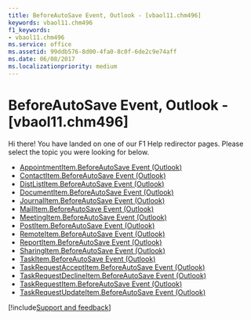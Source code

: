 ```yaml
---
title: BeforeAutoSave Event, Outlook - [vbaol11.chm496]
keywords: vbaol11.chm496
f1_keywords:
- vbaol11.chm496
ms.service: office
ms.assetid: 99ddb576-8d00-4fa0-8c0f-6de2c9e74aff
ms.date: 06/08/2017
ms.localizationpriority: medium
---
```



# BeforeAutoSave Event, Outlook - [vbaol11.chm496]

Hi there! You have landed on one of our F1 Help redirector pages. Please select the topic you were looking for below.

- [AppointmentItem.BeforeAutoSave Event (Outlook)](https://msdn.microsoft.com/library/c24e39d1-39e5-6422-78ff-9d4e391ea2ae%28Office.15%29.aspx)
- [ContactItem.BeforeAutoSave Event (Outlook)](https://msdn.microsoft.com/library/c9fe9c4d-3c00-455c-3e89-9ac584597117%28Office.15%29.aspx)
- [DistListItem.BeforeAutoSave Event (Outlook)](https://msdn.microsoft.com/library/bb005bda-6270-22a8-5ae0-43979e3f3e63%28Office.15%29.aspx)
- [DocumentItem.BeforeAutoSave Event (Outlook)](https://msdn.microsoft.com/library/3aaf57a3-bcc2-d0ba-6fd9-d801452dc4ca%28Office.15%29.aspx)
- [JournalItem.BeforeAutoSave Event (Outlook)](https://msdn.microsoft.com/library/b4924fd8-52cd-fa8d-11d8-2683ea2f5b52%28Office.15%29.aspx)
- [MailItem.BeforeAutoSave Event (Outlook)](https://msdn.microsoft.com/library/0c725b91-f72f-7ceb-b2a9-da4f0369cf41%28Office.15%29.aspx)
- [MeetingItem.BeforeAutoSave Event (Outlook)](https://msdn.microsoft.com/library/59de272e-a36a-e842-a962-03ebe2befa26%28Office.15%29.aspx)
- [PostItem.BeforeAutoSave Event (Outlook)](https://msdn.microsoft.com/library/61a44326-0215-869b-0824-2308fd8017cf%28Office.15%29.aspx)
- [RemoteItem.BeforeAutoSave Event (Outlook)](https://msdn.microsoft.com/library/f33e1442-0e65-cc78-34ac-496b65ba565e%28Office.15%29.aspx)
- [ReportItem.BeforeAutoSave Event (Outlook)](https://msdn.microsoft.com/library/c3a2882c-ff82-39a1-3d18-5bf4f608b09e%28Office.15%29.aspx)
- [SharingItem.BeforeAutoSave Event (Outlook)](https://msdn.microsoft.com/library/38515dda-2539-5f0b-4c04-831067c09327%28Office.15%29.aspx)
- [TaskItem.BeforeAutoSave Event (Outlook)](https://msdn.microsoft.com/library/390578bf-3c8f-31f1-d81f-e2abba3c1fb6%28Office.15%29.aspx)
- [TaskRequestAcceptItem.BeforeAutoSave Event (Outlook)](https://msdn.microsoft.com/library/03c76bb7-b267-7c5f-37aa-dd28576b6a65%28Office.15%29.aspx)
- [TaskRequestDeclineItem.BeforeAutoSave Event (Outlook)](https://msdn.microsoft.com/library/a1def448-d1cf-3eae-17c9-aeaafa8fd47b%28Office.15%29.aspx)
- [TaskRequestItem.BeforeAutoSave Event (Outlook)](https://msdn.microsoft.com/library/0907ec19-5b94-619e-dcd1-8c458294194f%28Office.15%29.aspx)
- [TaskRequestUpdateItem.BeforeAutoSave Event (Outlook)](https://msdn.microsoft.com/library/a9c71d3d-af57-af05-6831-0a55e2139df4%28Office.15%29.aspx)

[!include[Support and feedback](~/includes/feedback-boilerplate.md)]